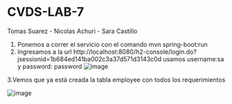 # CVDS-LAB-7

Tomas Suarez - Nicolas Achuri - Sara Castillo

1. Ponemos a correr el servicio con el comando
mvn spring-boot:run
2. Ingresamos a la url http://localhost:8080/h2-console/login.do?jsessionid=1b684ed141ba002c3a37d571d3143c0d
usamos username:sa y password: password
![image](https://github.com/tomassuarez49/CVDS-LAB-7/assets/157758933/15577a5c-a53f-498f-a85e-5d9423a5d8ab)


3.Vemos que ya está creada la tabla employee con todos los requerimientos

![image](https://github.com/tomassuarez49/CVDS-LAB-7/assets/157758933/646765df-e4f1-49f2-a308-27ce40e801d4)
